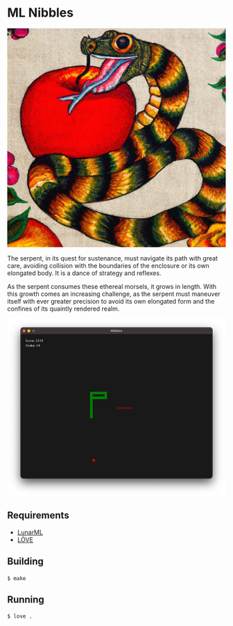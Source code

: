 # ML Nibbles

![Serpent](serpent.jpg)

The serpent, in its quest for sustenance, must navigate its path with great
care, avoiding collision with the boundaries of the enclosure or its own
elongated body. It is a dance of strategy and reflexes.

As the serpent consumes these ethereal morsels, it grows in length. With this
growth comes an increasing challenge, as the serpent must maneuver itself with
ever greater precision to avoid its own elongated form and the confines of its
quaintly rendered realm.

![Screenshot](screenshot.png)

## Requirements

* [LunarML](https://github.com/minoki/LunarML)
* [LÖVE](https://love2d.org)

## Building

    $ make

## Running

    $ love .

